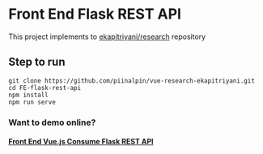 # Front End Flask REST API
This project implements to [ekapitriyani/research](https://github.com/ekapitriyani/research) repository

## Step to run
```
git clone https://github.com/piinalpin/vue-research-ekapitriyani.git
cd FE-flask-rest-api
npm install
npm run serve
```

### Want to demo online?
#### [Front End Vue.js Consume Flask REST API](http://localhost:8080/)
